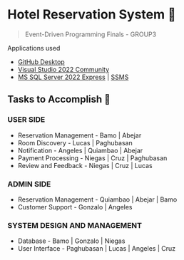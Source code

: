 # Hotel Reservation System 🏨
> Event-Driven Programming Finals  - GROUP3

Applications used
- [GitHub Desktop](https://central.github.com/deployments/desktop/desktop/latest/win32)
- [Visual Studio 2022 Community](https://c2rsetup.officeapps.live.com/c2r/downloadVS.aspx?sku=community&channel=Release&version=VS2022&source=VSLandingPage&cid=2030:6e27e4e4403e4601b1a2dc69d331890d)
- [MS SQL Server 2022 Express](https://download.microsoft.com/download/5/1/4/5145fe04-4d30-4b85-b0d1-39533663a2f1/SQL2022-SSEI-Expr.exe) | [SSMS](https://aka.ms/ssmsfullsetup)

## Tasks to Accomplish 📝
### USER SIDE
- Reservation Management - Bamo | Abejar
- Room Discovery - Lucas | Paghubasan
- Notification - Angeles | Quiambao | Abejar
- Payment Processing - Niegas | Cruz | Paghubasan
- Review and Feedback - Niegas | Cruz | Lucas

### ADMIN SIDE
- Reservation Management - Quiambao | Abejar | Bamo
- Customer Support - Gonzalo | Angeles

### SYSTEM DESIGN AND MANAGEMENT
- Database - Bamo | Gonzalo | Niegas
- User Interface - Paghubasan | Lucas | Angeles | Cruz
